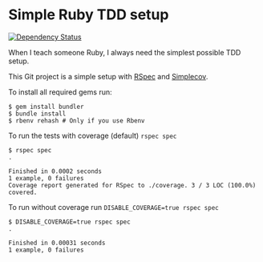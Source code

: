 # Simple Ruby TDD setup

[![Dependency Status](https://gemnasium.com/jankeesvw/ruby-tdd-bootstrap.png)](https://gemnasium.com/jankeesvw/ruby-tdd-bootstrap)

When I teach someone Ruby, I always need the simplest possible TDD setup.

This Git project is a simple setup with [RSpec](https://rubygems.org/gems/rspec) and [Simplecov](https://rubygems.org/gems/simplecov).

To install all required gems run:

    $ gem install bundler
    $ bundle install
    $ rbenv rehash # Only if you use Rbenv

To run the tests with coverage (default) `rspec spec`

    $ rspec spec
    .

    Finished in 0.0002 seconds
    1 example, 0 failures
    Coverage report generated for RSpec to ./coverage. 3 / 3 LOC (100.0%) covered.

To run without coverage run `DISABLE_COVERAGE=true rspec spec`

    $ DISABLE_COVERAGE=true rspec spec
    .

    Finished in 0.00031 seconds
    1 example, 0 failures